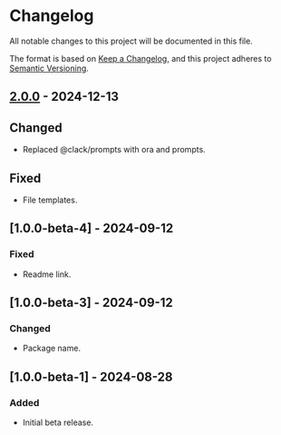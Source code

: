 <!-- markdownlint-disable MD001 MD024 -->
# Changelog

All notable changes to this project will be documented in this file.

The format is based on [Keep a Changelog](https://keepachangelog.com/en/1.1.0/),
and this project adheres to [Semantic Versioning](https://semver.org/spec/v2.0.0.html).

## [2.0.0] - 2024-12-13

## Changed

- Replaced @clack/prompts with ora and prompts.

## Fixed

- File templates.

## [1.0.0-beta-4] - 2024-09-12

### Fixed

- Readme link.

## [1.0.0-beta-3] - 2024-09-12

### Changed

- Package name.

## [1.0.0-beta-1] - 2024-08-28

### Added

- Initial beta release.

[2.0.0]: https://github.com/monolayer/monorepo/releases/tag/create-pg-2.0.0
